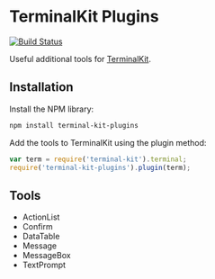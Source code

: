# TerminalKit Plugins

[![Build Status](https://travis-ci.org/dave-newson/terminal-kit-plugins.svg?branch=master)](https://travis-ci.org/dave-newson/terminal-kit-plugins)

Useful additional tools for [TerminalKit](https://github.com/cronvel/terminal-kit).

## Installation

Install the NPM library:
```bash
npm install terminal-kit-plugins
```

Add the tools to TerminalKit using the plugin method:
```js
var term = require('terminal-kit').terminal;
require('terminal-kit-plugins').plugin(term);
```

## Tools

 - ActionList
 - Confirm
 - DataTable
 - Message
 - MessageBox
 - TextPrompt
